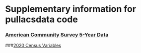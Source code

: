 # Supplementary information for pullacsdata code

### [American Community Survey 5-Year Data](https://www.census.gov/data/developers/data-sets/acs-5year.html)

###[2020 Census Variables](https://api.census.gov/data/2020/acs/acs5/variables.html)